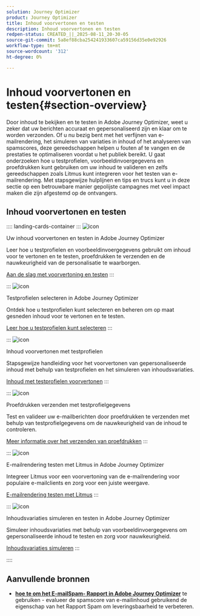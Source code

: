 ```yaml
---
solution: Journey Optimizer
product: Journey Optimizer
title: Inhoud voorvertonen en testen
description: Inhoud voorvertonen en testen
redpen-status: CREATED_||_2025-08-11_20-30-05
source-git-commit: 5a8ef88cba254241933607ca59156d35e0e92926
workflow-type: tm+mt
source-wordcount: '312'
ht-degree: 0%

---
```



# Inhoud voorvertonen en testen{#section-overview}

Door inhoud te bekijken en te testen in Adobe Journey Optimizer, weet u zeker dat uw berichten accuraat en gepersonaliseerd zijn en klaar om te worden verzonden. Of u nu bezig bent met het verfijnen van e-mailrendering, het simuleren van variaties in inhoud of het analyseren van spamscores, deze gereedschappen helpen u fouten af te vangen en de prestaties te optimaliseren voordat u het publiek bereikt. U gaat onderzoeken hoe u testprofielen, voorbeeldinvoergegevens en proefdrukken kunt gebruiken om uw inhoud te valideren en zelfs gereedschappen zoals Litmus kunt integreren voor het testen van e-mailrendering. Met stapsgewijze hulplijnen en tips en trucs kunt u in deze sectie op een betrouwbare manier gepolijste campagnes met veel impact maken die zijn afgestemd op de ontvangers.

## Inhoud voorvertonen en testen

:::: landing-cards-container
:::
![icon]( https://cdn.experienceleague.adobe.com/icons/circle-play.svg)

Uw inhoud voorvertonen en testen in Adobe Journey Optimizer

Leer hoe u testprofielen en voorbeeldinvoergegevens gebruikt om inhoud voor te vertonen en te testen, proefdrukken te verzenden en de nauwkeurigheid van de personalisatie te waarborgen.

[Aan de slag met voorvertoning en testen](../using/content-management/preview-test.md)
:::

:::
![icon]( https://cdn.experienceleague.adobe.com/icons/list-check.svg)

Testprofielen selecteren in Adobe Journey Optimizer

Ontdek hoe u testprofielen kunt selecteren en beheren om op maat gesneden inhoud voor te vertonen en te testen.

[Leer hoe u testprofielen kunt selecteren](../using/content-management/test-profiles.md)
:::

:::
![icon]( https://cdn.experienceleague.adobe.com/icons/bullseye.svg)

Inhoud voorvertonen met testprofielen

Stapsgewijze handleiding voor het voorvertonen van gepersonaliseerde inhoud met behulp van testprofielen en het simuleren van inhoudsvariaties.

[Inhoud met testprofielen voorvertonen](../using/content-management/preview.md)
:::

:::
![icon]( https://cdn.experienceleague.adobe.com/icons/envelope.svg)

Proefdrukken verzenden met testprofielgegevens

Test en valideer uw e-mailberichten door proefdrukken te verzenden met behulp van testprofielgegevens om de nauwkeurigheid van de inhoud te controleren.

[Meer informatie over het verzenden van proefdrukken](../using/content-management/proofs.md)
:::

:::
![icon]( https://cdn.experienceleague.adobe.com/icons/eye.svg)

E-mailrendering testen met Litmus in Adobe Journey Optimizer

Integreer Litmus voor een voorvertoning van de e-mailrendering voor populaire e-mailclients en zorg voor een juiste weergave.

[E-mailrendering testen met Litmus](../using/content-management/rendering.md)
:::

:::
![icon]( https://cdn.experienceleague.adobe.com/icons/code-branch.svg)

Inhoudsvariaties simuleren en testen in Adobe Journey Optimizer

Simuleer inhoudsvariaties met behulp van voorbeeldinvoergegevens om gepersonaliseerde inhoud te testen en zorg voor nauwkeurigheid.

[Inhoudsvariaties simuleren](../using/test-approve/simulate-sample-input.md)
:::

::::


## Aanvullende bronnen

- **[hoe te om het E-mailSpam- Rapport in Adobe Journey Optimizer](../using/content-management/spam-report.md)** te gebruiken - evalueer de spamscore van e-mailinhoud gebruikend de eigenschap van het Rapport Spam om leveringsbaarheid te verbeteren.
